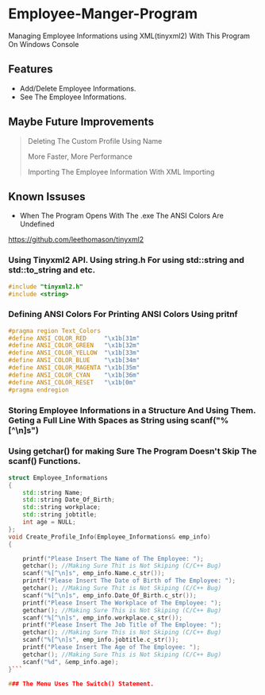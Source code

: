 # Employee-Manger-Program
Managing Employee Informations using XML(tinyxml2) With This Program On Windows Console 

## Features

- Add/Delete Employee Informations.
- See The Employee Informations. 


## Maybe Future Improvements
> Deleting The Custom Profile Using Name
> 
> More Faster, More Performance
> 
> Importing The Employee Information With XML Importing


## Known Issuses

- When The Program Opens With The .exe The ANSI Colors Are Undefined


https://github.com/leethomason/tinyxml2

### Using Tinyxml2 API. Using string.h For using std::string and std::to_string and etc.
```c++
#include "tinyxml2.h" 
#include <string>
```
### Defining ANSI Colors For Printing ANSI Colors Using pritnf
```c++
#pragma region Text_Colors
#define ANSI_COLOR_RED     "\x1b[31m"
#define ANSI_COLOR_GREEN   "\x1b[32m"
#define ANSI_COLOR_YELLOW  "\x1b[33m"
#define ANSI_COLOR_BLUE    "\x1b[34m"
#define ANSI_COLOR_MAGENTA "\x1b[35m"
#define ANSI_COLOR_CYAN    "\x1b[36m"
#define ANSI_COLOR_RESET   "\x1b[0m"
#pragma endregion
```
### Storing Employee Informations in a Structure And Using Them. Geting a Full Line With Spaces as String using  scanf("%[^\n]s")
### Using getchar() for making Sure The Program Doesn't Skip The scanf() Functions.
```c++
struct Employee_Informations
{
    std::string Name;
    std::string Date_Of_Birth;
    std::string workplace;
    std::string jobtitle;
    int age = NULL;
};
void Create_Profile_Info(Employee_Informations& emp_info)
{

    printf("Please Insert The Name of The Employee: ");
    getchar(); //Making Sure Thit is Not Skiping (C/C++ Bug)
    scanf("%[^\n]s", emp_info.Name.c_str());
    printf("Please Insert The Date of Birth of The Employee: ");
    getchar(); //Making Sure Thit is Not Skiping (C/C++ Bug)
    scanf("%[^\n]s", emp_info.Date_Of_Birth.c_str());
    printf("Please Insert The Workplace of The Employee: ");
    getchar(); //Making Sure This is Not Skiping (C/C++ Bug)
    scanf("%[^\n]s", emp_info.workplace.c_str());
    printf("Please Insert The Job Title of The Employee: ");
    getchar(); //Making Sure This is Not Skiping (C/C++ Bug)
    scanf("%[^\n]s", emp_info.jobtitle.c_str());
    printf("Please Insert The Age of The Employee: ");
    getchar(); //Making Sure This is Not Skiping (C/C++ Bug)
    scanf("%d", &emp_info.age);
}```

### The Menu Uses The Switch() Statement.
